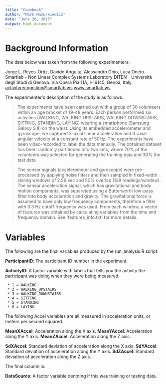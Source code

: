 ```yaml
---
title: "Codebook"
author: "Mark Mazurkiewicz"
date: "June 20, 2015"
output: html_document
---
```


# Background Information #

The data below was taken from the following experimenters:

Jorge L. Reyes-Ortiz, Davide Anguita, Alessandro Ghio, Luca Oneto.
Smartlab - Non Linear Complex Systems Laboratory
DITEN - Università degli Studi di Genova.
Via Opera Pia 11A, I-16145, Genoa, Italy.
activityrecognition@smartlab.ws
www.smartlab.ws

The experimenter's description of the study is as follows: 

> The experiments have been carried out with a group of 30 volunteers within an age bracket of 19-48 years. Each person performed six activities (WALKING, WALKING UPSTAIRS, WALKING DOWNSTAIRS, SITTING, STANDING, LAYING) wearing a smartphone (Samsung Galaxy S II) on the waist. Using its embedded accelerometer and gyroscope, we captured 3-axial linear acceleration and 3-axial angular velocity at a constant rate of 50Hz. The experiments have been video-recorded to label the data manually. The obtained dataset has been randomly partitioned into two sets, where 70% of the volunteers was selected for generating the training data and 30% the test data. 

> The sensor signals (accelerometer and gyroscope) were pre-processed by applying noise filters and then sampled in fixed-width sliding windows of 2.56 sec and 50% overlap (128 readings/window). The sensor acceleration signal, which has gravitational and body motion components, was separated using a Butterworth low-pass filter into body acceleration and gravity. The gravitational force is assumed to have only low frequency components, therefore a filter with 0.3 Hz cutoff frequency was used. From each window, a vector of features was obtained by calculating variables from the time and frequency domain. See 'features_info.txt' for more details. 


# Variables #

The following are the final variables produced by the run_analysis.R script:

**ParticipantID**: The participant ID number in the experiment.

**ActivityID**: A factor variable with labels that tells you the activity the participant was doing when they were being measured. 

     * 1 = WALKING
     * 2 = WALKING_UPSTAIRS
     * 3 = WALKING_DOWNSTAIRS
     * 4 = SITTING
     * 5 = STANDING
     * 6 = LAYING

The following Accel variables are all measured in acceleration units, or meters per second squared. 

**MeanXAccel**: Acceleration along the X axis.
**MeanYAccel**: Acceleration along the Y axis.
**MeanZAccel**: Acceleration along the Z axis.

**SdXAccel**: Standard deviation of acceleration along the X axis.
**SdYAccel**: Standard deviation of acceleration along the Y axis.
**SdZAccel**: Standard deviation of acceleration along the Z axis.

The final column is:

**DataSource**: A factor variable denoting if this was training or testing data.

